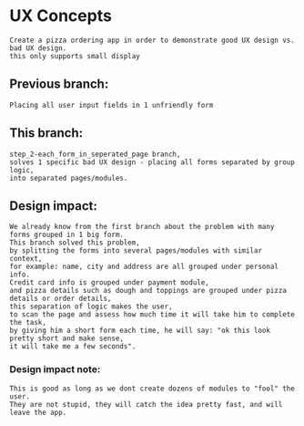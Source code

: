 # UX Concepts
    Create a pizza ordering app in order to demonstrate good UX design vs. bad UX design.
    this only supports small display

## Previous branch: 
    Placing all user input fields in 1 unfriendly form

## This branch: 
    step_2-each_form_in_seperated_page branch, 
    solves 1 specific bad UX design - placing all forms separated by group logic, 
    into separated pages/modules.

## Design impact: 
    We already know from the first branch about the problem with many forms grouped in 1 big form. 
    This branch solved this problem, 
    by splitting the forms into several pages/modules with similar context, 
    for example: name, city and address are all grouped under personal info. 
    Credit card info is grouped under payment module, 
    and pizza details such as dough and toppings are grouped under pizza details or order details, 
    this separation of logic makes the user, 
    to scan the page and assess how much time it will take him to complete the task, 
    by giving him a short form each time, he will say: "ok this look pretty short and make sense, 
    it will take me a few seconds". 

### Design impact note: 
    This is good as long as we dont create dozens of modules to "fool" the user.
    They are not stupid, they will catch the idea pretty fast, and will leave the app.